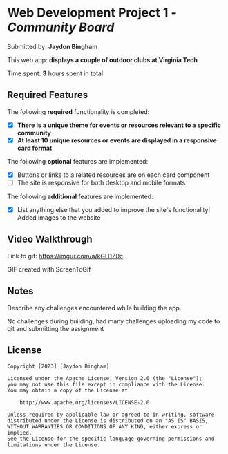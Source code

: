 # Web Development Project 1 - *Community Board*

Submitted by: **Jaydon Bingham**

This web app: **displays a couple of outdoor clubs at Virginia Tech**

Time spent: **3** hours spent in total

## Required Features

The following **required** functionality is completed:

- [X] **There is a unique theme for events or resources relevant to a specific community**
- [X] **At least 10 unique resources or events are displayed in a responsive card format**

The following **optional** features are implemented:

- [X] Buttons or links to a related resources are on each card component
- [ ] The site is responsive for both desktop and mobile formats

The following **additional** features are implemented:

* [X] List anything else that you added to improve the site's functionality!
      Added images to the website

## Video Walkthrough
Link to gif: https://imgur.com/a/kGH1Z0c

GIF created with ScreenToGif 

## Notes

Describe any challenges encountered while building the app.

No challenges during building, had many challenges uploading my code to git and submitting the assignment

## License

    Copyright [2023] [Jaydon Bingham]

    Licensed under the Apache License, Version 2.0 (the "License");
    you may not use this file except in compliance with the License.
    You may obtain a copy of the License at

        http://www.apache.org/licenses/LICENSE-2.0

    Unless required by applicable law or agreed to in writing, software
    distributed under the License is distributed on an "AS IS" BASIS,
    WITHOUT WARRANTIES OR CONDITIONS OF ANY KIND, either express or implied.
    See the License for the specific language governing permissions and
    limitations under the License.
